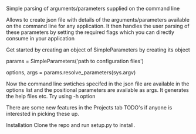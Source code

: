 Simple parsing of arguments/parameters supplied on the command line

Allows to create json file with details of the arguments/parameters available on the command line for any application. It then handles the user parsing of these parameters by setting the required flags which you can directly consume in your application

Get started by creating an object of SimpleParameters by creating its object

params = SimpleParameters('path to configuration files')

options, args = params.resolve_parameters(sys.argv)

Now the command line swtiches specifed in the json file are available in the options list and the positional parameters are available as args. It generates the help files etc. Try using -h option

There are some new features in the Projects tab TODO's if anyone is interested in picking these up.

Installation
Clone the repo and run setup.py to install. 

